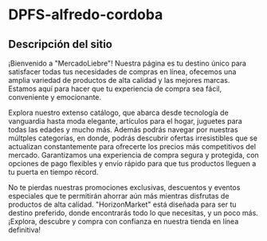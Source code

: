 # DPFS-alfredo-cordoba

## Descripción del sitio
¡Bienvenido a "MercadoLiebre"! Nuestra página es tu destino único para satisfacer todas tus necesidades de compras en línea, ofecemos una amplia variedad de productos de alta calidad y las mejores marcas. Estamos aquí para hacer que tu experiencia de compra sea fácil, conveniente y emocionante.

Explora nuestro extenso catálogo, que abarca desde tecnología de vanguardia hasta moda elegante, artículos para el hogar, juguetes para todas las edades y mucho más. Además podrás navegar por nuestras múltples categorías, en donde, podrás descubrir ofertas irresistibles que se actualizan constantemente para ofrecerte los precios más competitivos del mercado. Garantizamos una experiencia de compra segura y protegida, con opciones de pago flexibles y envío rápido para que tus productos lleguen a tu puerta en tiempo récord.

No te pierdas nuestras promociones exclusivas, descuentos y eventos especiales que te permitirán ahorrar aún más mientras disfrutas de productos de alta calidad. "HorizonMarket" está diseñada para ser tu destino preferido, donde encontrarás todo lo que necesitas, y un poco más. ¡Explora, descubre y compra con confianza en nuestra tienda en línea definitiva!

